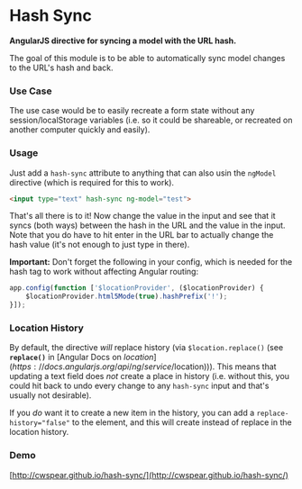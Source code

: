 Hash Sync
=========

**AngularJS directive for syncing a model with the URL hash.**

The goal of this module is to be able to automatically sync model changes to the URL's hash and back.

### Use Case

The use case would be to easily recreate a form state without any session/localStorage variables (i.e. so it could be shareable, or recreated on another computer quickly and easily).

### Usage

Just add a `hash-sync` attribute to anything that can also usin the `ngModel` directive (which is required for this to work).

```html
<input type="text" hash-sync ng-model="test">
```

That's all there is to it! Now change the value in the input and see that it syncs (both ways) between the hash in the URL and the value in the input. Note that you do have to hit enter in the URL bar to actually change the hash value (it's not enough to just type in there).

**Important:** Don't forget the following in your config, which is needed for the hash tag to work without affecting Angular routing:

```javascript
app.config(function ['$locationProvider', ($locationProvider) {
    $locationProvider.html5Mode(true).hashPrefix('!');
}]);
```

### Location History

By default, the directive *will* replace history (via `$location.replace()` (see **`replace()`** in [Angular Docs on $location](https://docs.angularjs.org/api/ng/service/$location))). This means that updating a text field does *not* create a place in history (i.e. without this, you could hit back to undo every change to any `hash-sync` input and that's usually not desirable).

If you *do* want it to create a new item in the history, you can add a `replace-history="false"` to the element, and this will create instead of replace in the location history.

### Demo

[http://cwspear.github.io/hash-sync/](http://cwspear.github.io/hash-sync/)